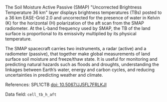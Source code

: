 The Soil Moisture Active Passive (SMAP) "Uncorrected Brightness Temperature 36 km" layer displays brightness temperatures (TBs) posted to a 36 km EASE-Grid 2.0 and uncorrected for the presence of water in Kelvin (K) for the horizontal (H) polarization of the aft scan from the SMAP radiometer. At the L-band frequency used by SMAP, the TB of the land surface is proportional to its emissivity multiplied by its physical temperature.

The SMAP spacecraft carries two instruments, a radar (active) and a radiometer (passive), that together make global measurements of land surface soil moisture and freeze/thaw state. It is useful for monitoring and predicting natural hazards such as floods and droughts, understanding the linkages between Earth’s water, energy and carbon cycles, and reducing uncertainties in predicting weather and climate.

References: SPL1CTB [doi: 10.5067/JJ5FL7FRLKJI](https://doi.org/10.5067/JJ5FL7FRLKJI)

Data field: `cell_tb_h_aft`
